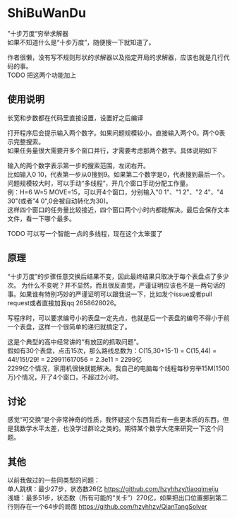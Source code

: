 # ShiBuWanDu
”十步万度“穷举求解器   
如果不知道什么是“十步万度”，随便搜一下就知道了。   
   
作者很懒，没有写不规则形状的求解器以及指定开局的求解器，应该也就是几行代码的事。   
TODO 把这两个功能加上
   
## 使用说明
长宽和步数都在代码里直接设置，设置好之后编译   
   
打开程序后会提示输入两个数字。如果问题规模较小，直接输入两个0。两个0表示完整搜索。   
如果任务量很大需要开多个窗口并行，才需要考虑那两个数字。具体说明如下   
   
输入的两个数字表示第一步的搜索范围，左闭右开。   
比如输入0 10，代表第一步从0搜到9。如果第二个数字是0，代表搜到最后一个。   
问题规模较大时，可以手动“多线程”，开几个窗口手动分配工作量。   
例：H=6 W=5 MOVE=15，可以开4个窗口，分别输入"0 1"、"1 2"、"2 4"、"4 30"(或者"4 0",0会被自动转化为30)。   
这样四个窗口的任务量比较接近，四个窗口两个小时内都能解决。最后会保存文本文件，看一下哪个最多。   

TODO 可以写一个智能一点的多线程，现在这个太笨蛋了   
   
## 原理
“十步万度”的步骤任意交换后结果不变，因此最终结果只取决于每个表盘点了多少次。
为什么不变呢？并不显然，而且很反直觉，严谨证明应该也不是一两句话的事。如果谁有特别巧妙的严谨证明可以跟我说一下，比如发个issue或者pull request或者直接加我qq 2658628026。   

写程序时，可以要求编号小的表盘一定先点，也就是后一个表盘的编号不得小于前一个表盘，这样一个很简单的递归就搞定了。   

这是个典型的高中经常讲的“有放回的抓取问题”。   
假如有30个表盘，点击15次，那么路线总数为：C(15,30+15-1) = C(15,44) = 44!/15!/29! = 229911617056 = 2.3e11 = 2299亿     
2299亿个情况，家用机很快就能解决。我自己的电脑每个线程每秒穷举15M(1500万)个情况，开了4个窗口，不超过2小时。   

## 讨论
感觉“可交换”是个非常神奇的性质，我怀疑这个东西背后有一些更本质的东西，但是我数学水平太差，也没学过群论之类的。期待某个数学大佬来研究一下这个问题。   
   
## 其他
以前我做过的一些同类型的问题：   
单人跳棋：最少27步，状态数26亿  https://github.com/hzyhhzy/tiaoqimeiju   
浅塘：最多51步，状态数（所有可能的“关卡”）270亿，如果把出口位置挪到第二行则存在一个64步的局面    https://github.com/hzyhhzy/QianTangSolver   


